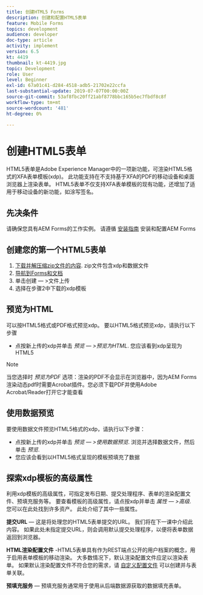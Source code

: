 ```yaml
---
title: 创建HTML5 Forms
description: 创建和配置HTML5表单
feature: Mobile Forms
topics: development
audience: developer
doc-type: article
activity: implement
version: 6.5
kt: 4419
thumbnail: kt-4419.jpg
topic: Development
role: User
level: Beginner
exl-id: 67a01c41-d284-4518-adb5-21702e22ccfa
last-substantial-update: 2019-07-07T00:00:00Z
source-git-commit: 53af8fbc20ff21abf8778bbc165b5ec7fbdf8c8f
workflow-type: tm+mt
source-wordcount: '481'
ht-degree: 0%

---
```


# 创建HTML5表单

HTML5表单是Adobe Experience Manager中的一项新功能，可渲染HTML5格式的XFA表单模板(xdp)。 此功能支持在不支持基于XFA的PDF的移动设备和桌面浏览器上渲染表单。 HTML5表单不仅支持XFA表单模板的现有功能，还增加了适用于移动设备的新功能，如涂写签名。

## 先决条件

请确保您具有AEM Forms的工作实例。 请遵循 [安装指南](https://experienceleague.adobe.com/docs/experience-manager-65/forms/install-aem-forms/osgi-installation/installing-configuring-aem-forms-osgi.html) 安装和配置AEM Forms

## 创建您的第一个HTML5表单

1. [下载并解压缩zip文件的内容](assets/assets.zip). zip文件包含xdp和数据文件
2. [导航到Forms和文档](http://localhost:4502/aem/forms.html/content/dam/formsanddocuments)
3. 单击创建 — >文件上传
4. 选择在步骤2中下载的xdp模板

## 预览为HTML

可以按HTML5格式或PDF格式预览xdp。 要以HTML5格式预览xdp，请执行以下步骤

* 点按新上传的xdp并单击 _预览 — >预览为HTML_. 您应该看到xdp呈现为HTML5

>[!NOTE]
>当您选择时 _预览为PDF_ 选项：渲染的PDF不会显示在浏览器中，因为AEM Forms渲染动态pdf时需要Acrobat插件。您必须下载PDF并使用Adobe Acrobat/Reader打开它才能查看


## 使用数据预览

要使用数据文件预览HTML5格式的xdp，请执行以下步骤：

* 点按新上传的xdp并单击 _预览 — >使用数据预览_. 浏览并选择数据文件，然后单击 _预览_.
* 您应该会看到以HTML5格式呈现的模板预填充了数据

## 探索xdp模板的高级属性

利用xdp模板的高级属性，可指定发布日期、提交处理程序、表单的渲染配置文件、预填充服务等。 要查看模板的高级属性，请点按xdp并单击 _属性 — >高级_. 您可以在此处找到许多资产。 此处介绍了其中一些属性。

**提交URL**  — 这是将处理您的HTML5表单提交的URL。 我们将在下一课中介绍此内容。 如果此处未指定提交URL，则会调用默认提交处理程序，以便将表单数据返回到浏览器。

**HTML渲染配置文件** -HTML5表单具有作为REST端点公开的用户档案的概念，用于启用表单模板的移动渲染。 大多数情况下，默认渲染配置文件应足以渲染表单。 如果默认渲染配置文件不符合您的需求，请 [自定义配置文件](https://experienceleague.adobe.com/docs/experience-manager-65/forms/html5-forms/custom-profile.html) 可以创建并与表单关联。

**预填充服务**  — 预填充服务通常用于使用从后端数据源获取的数据填充表单。
